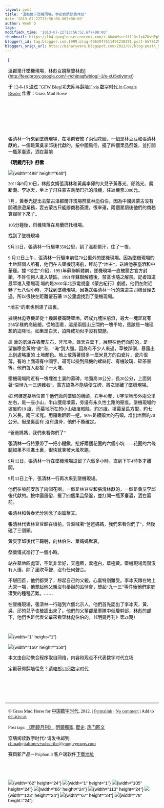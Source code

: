 ```yaml
--- 
layout: post 
title: "溫都爾汗墜機現場，林彪女婿祭奠林彪" 
date:'2013-07-22T13:56:00.002+08:00' 
author: Wenh Q
tags:
modified\_time: '2013-07-22T13:56:52.677+08:00' 
thumbnail: https://lh4.googleusercontent.com/i-bkAmMsrrJfl1Xu1xAZOvHPpVeUsz-KwF0OnUt89nU-i10-6JWiZhAGjhlWVYIGHGQm\_90PhRm9\_d-rQkJhXkf-TzEasnuDFLY2s8fjPZmHpnrR84o=s72-c
blogger\_id: tag:blogger.com,1999:blog-4961947611491238191.post-6578129733623257481
blogger\_orig\_url: http://binaryware.blogspot.com/2013/07/blog-post\_5753.html
---
```

<div
style="color: black; direction: ltr; font-family: &quot;Arial&quot;; font-size: 11pt; margin-bottom: 0; margin-left: 7.5pt; margin-right: 7.5pt; margin-top: 0; padding: 0;">

<span
style="color: #0000ee; font-family: &quot;Verdana&quot;; text-decoration: underline;">[

溫都爾汗墜機現場，林彪女婿祭奠林彪](http://feedproxy.google.com/~r/chinagfwblog/~3/e-xU5x8ytms/)</span>

</div>

<div
style="color: black; direction: ltr; font-family: &quot;Arial&quot;; font-size: 11pt; margin-bottom: 0; margin-left: 7.5pt; margin-right: 7.5pt; margin-top: 0; padding-bottom: 8pt; padding-left: 0; padding-right: 0; padding-top: 0;">

<span style="font-family: &quot;Verdana&quot;;">于 12-6-16 通过
</span><span
style="color: #0000ee; font-family: &quot;Verdana&quot;; text-decoration: underline;">["GFW
Blog(功夫网与翻墙)" via 数字时代 in Google
Reader](http://feeds2.feedburner.com/chinagfwblog)</span><span
style="font-family: &quot;Verdana&quot;;"> 作者：Grass Mud Horse</span>

</div>

<div
style="color: black; direction: ltr; font-family: &quot;Arial&quot;; font-size: 11pt; height: 11pt; margin-bottom: 0; margin-left: 7.5pt; margin-right: 7.5pt; margin-top: 0; padding: 0;">

<span style="font-family: &quot;Verdana&quot;;"></span>

</div>

<div
style="color: black; direction: ltr; font-family: &quot;Arial&quot;; font-size: 11pt; height: 11pt; margin-bottom: 0; margin-left: 7.5pt; margin-right: 7.5pt; margin-top: 0; padding: 0;">

<span style="font-family: &quot;Verdana&quot;;"></span>

</div>

<div
style="color: black; direction: ltr; font-family: &quot;Arial&quot;; font-size: 11pt; height: 11pt; margin-bottom: 0; margin-left: 7.5pt; margin-right: 7.5pt; margin-top: 0; padding: 0;">

<span style="font-family: &quot;Verdana&quot;;"></span>

</div>

<div
style="color: black; direction: ltr; font-family: &quot;Arial&quot;; font-size: 11pt; margin-bottom: 0; margin-left: 7.5pt; margin-right: 7.5pt; margin-top: 0; padding: 0;">

<span
style="font-family: &quot;Verdana&quot;;">張清林一行來到墜機現場，在墳前安放了兩個花圈，一個是林豆豆和張清林獻的，一個是黃吳李邱後代獻的。按中國風俗，擺了四個果品祭盤，並打開一瓶茅臺酒，洒在墓前</span>

</div>

<div
style="color: black; direction: ltr; font-family: &quot;Arial&quot;; font-size: 11pt; margin-bottom: 0; margin-left: 7.5pt; margin-right: 7.5pt; margin-top: 0; padding: 0;">

<span
style="font-family: &quot;Verdana&quot;; font-weight: bold;">《明鏡月刊》舒雲</span>

</div>

<div
style="color: black; direction: ltr; font-family: &quot;Arial&quot;; font-size: 11pt; margin-bottom: 0; margin-left: 7.5pt; margin-right: 7.5pt; margin-top: 0; padding: 0;">

![](https://lh4.googleusercontent.com/i-bkAmMsrrJfl1Xu1xAZOvHPpVeUsz-KwF0OnUt89nU-i10-6JWiZhAGjhlWVYIGHGQm_90PhRm9_d-rQkJhXkf-TzEasnuDFLY2s8fjPZmHpnrR84o){width="498"
height="640"}

</div>

<div
style="color: black; direction: ltr; font-family: &quot;Arial&quot;; font-size: 11pt; margin-bottom: 0; margin-left: 7.5pt; margin-right: 7.5pt; margin-top: 0; padding: 0;">

<span
style="font-family: &quot;Verdana&quot;;">2011年9月10日，林彪女婿張清林和黃吳李邱的大兒子黃春光、邱路光、吳新潮、李冰天，坐上了飛往蒙古烏蘭巴托的飛機，往返機票3300元。</span>

</div>

<div
style="color: black; direction: ltr; font-family: &quot;Arial&quot;; font-size: 11pt; margin-bottom: 0; margin-left: 7.5pt; margin-right: 7.5pt; margin-top: 0; padding: 0;">

<span
style="font-family: &quot;Verdana&quot;;">7月，黃春光提出去蒙古溫都爾汗現場祭奠林彪伯伯。因為中國與蒙古沒有開通旅遊業務，要去蒙古只能辦商務簽證。很幸運，兩個星期後他們的商務簽證辦下來了。</span>

</div>

<div
style="color: black; direction: ltr; font-family: &quot;Arial&quot;; font-size: 11pt; margin-bottom: 0; margin-left: 7.5pt; margin-right: 7.5pt; margin-top: 0; padding: 0;">

<span
style="font-family: &quot;Verdana&quot;;">105分鐘後，飛機降落在烏蘭巴托機場。</span>

</div>

<div
style="color: black; direction: ltr; font-family: &quot;Arial&quot;; font-size: 11pt; margin-bottom: 0; margin-left: 7.5pt; margin-right: 7.5pt; margin-top: 0; padding: 0;">

<span style="font-family: &quot;Verdana&quot;;">找到了墜機現場</span>

</div>

<div
style="color: black; direction: ltr; font-family: &quot;Arial&quot;; font-size: 11pt; margin-bottom: 0; margin-left: 7.5pt; margin-right: 7.5pt; margin-top: 0; padding: 0;">

<span
style="font-family: &quot;Verdana&quot;;">9月11日，張清林一行驅車350公里，到了溫都爾汗，住了一夜。</span>

</div>

<div
style="color: black; direction: ltr; font-family: &quot;Arial&quot;; font-size: 11pt; margin-bottom: 0; margin-left: 7.5pt; margin-right: 7.5pt; margin-top: 0; padding: 0;">

<span style="font-family: &quot;Verdana&quot;;">9
月12日上午，張清林一行驅車前往70公里外的墜機現場。因為墜機現場的土地歸個人所有，他們在去墜機現場前，拜訪了“地主”，送給他茅臺酒和中華煙。據
“地主”介紹，1991年蘇聯解體前，墜機現場一直被蒙古官方封鎖，不許任何人進入禁區。1991年蘇聯解體後，禁區也隨之解禁。記者知道最早進入墜場現
場的是2001年北京電視臺《蒙古紀行》劇組，他們在附近轉了七八個小時，才找到墜機現場。因為送張清林一行的東道主司機曾經去過，所以很快在距離螢石礦
15公里處找到了墜機現場。</span>

</div>

<div
style="color: black; direction: ltr; font-family: &quot;Arial&quot;; font-size: 11pt; margin-bottom: 0; margin-left: 7.5pt; margin-right: 7.5pt; margin-top: 0; padding: 0;">

<span
style="font-family: &quot;Verdana&quot;;">“地主”的車也到達了這裏。</span>

</div>

<div
style="color: black; direction: ltr; font-family: &quot;Arial&quot;; font-size: 11pt; margin-bottom: 0; margin-left: 7.5pt; margin-right: 7.5pt; margin-top: 0; padding: 0;">

<span
style="font-family: &quot;Verdana&quot;;">據說林彪專機是從十幾層樓高時墜地，碎成九塊往前滾，最大一塊是寫有256字樣的高級艙。從地面看，這是兩個山丘間的一塊平地，應該是一塊理想的迫降地。如果是白天，迫降成功似乎沒有問題。</span>

</div>

<div
style="color: black; direction: ltr; font-family: &quot;Arial&quot;; font-size: 11pt; margin-bottom: 0; margin-left: 7.5pt; margin-right: 7.5pt; margin-top: 0; padding: 0;">

<span style="font-family: &quot;Verdana&quot;;">這
裏的氣溫在零度左右，非常冷。藍天白雲下，展現在他們面前的，是一望無際金黃的“麥”海，“淹”到大腿。因為有不少人來過，草被踩倒，暴露出比別處略重的
土地顏色。地上散落著很多一厘米見方的白瓷片，瓷片很薄，有的上面還有中國字。還可以撿到飛機的螺絲釘、有機玻璃、碎茶壺等。他們每人都撿了一大堆。</span>

</div>

<div
style="color: black; direction: ltr; font-family: &quot;Arial&quot;; font-size: 11pt; margin-bottom: 0; margin-left: 7.5pt; margin-right: 7.5pt; margin-top: 0; padding: 0;">

<span
style="font-family: &quot;Verdana&quot;;">墜機現場附近有一塊埋進土裏的墓碑，地面高30公分，長20公分，上面刻著“哀悼九一三遇難者”。蒙方認為不能隨便立碑，將之挪離了墜機現場。</span>

</div>

<div
style="color: black; direction: ltr; font-family: &quot;Arial&quot;; font-size: 11pt; margin-bottom: 0; margin-left: 7.5pt; margin-right: 7.5pt; margin-top: 0; padding: 0;">

<span style="font-family: &quot;Verdana&quot;;">如
何確定墓地位置？他們面向墜毀的機頭，右手40度，U字型地形外兩公里左右，是一座小山，半山腰是墳墓，旁邊有永久性土路的壓痕。墜機現場的坡度約10
度，而墓地所在的小山坡度較陡，約25度。墳墓呈長方型，約七八米長，兩三米寬。用鐵鍬輕輕一挖，90%是饅頭大的石頭，堆出地面約20公分。但是裏面有
沒有遺骨，他們不能確定。</span>

</div>

<div
style="color: black; direction: ltr; font-family: &quot;Arial&quot;; font-size: 11pt; margin-bottom: 0; margin-left: 7.5pt; margin-right: 7.5pt; margin-top: 0; padding: 0;">

<span
style="font-family: &quot;Verdana&quot;;">“爸爸媽媽，我們來看你們了”</span>

</div>

<div
style="color: black; direction: ltr; font-family: &quot;Arial&quot;; font-size: 11pt; margin-bottom: 0; margin-left: 7.5pt; margin-right: 7.5pt; margin-top: 0; padding: 0;">

<span
style="font-family: &quot;Verdana&quot;;">張清林一行特意帶了一把小鐵鍬，挖好兩個花圈的六個小坑——花圈的六條腿如果不埋進土裏，很快就會被大風吹跑。</span>

</div>

<div
style="color: black; direction: ltr; font-family: &quot;Arial&quot;; font-size: 11pt; margin-bottom: 0; margin-left: 7.5pt; margin-right: 7.5pt; margin-top: 0; padding: 0;">

<span
style="font-family: &quot;Verdana&quot;;">9月12日，張清林一行在墜機現場逗留了六個多小時，直到下午4時多才離開。</span>

</div>

<div
style="color: black; direction: ltr; font-family: &quot;Arial&quot;; font-size: 11pt; margin-bottom: 0; margin-left: 7.5pt; margin-right: 7.5pt; margin-top: 0; padding: 0;">

<span
style="font-family: &quot;Verdana&quot;;">9月13日上午，張清林一行再次來到墜機現場。</span>

</div>

<div
style="color: black; direction: ltr; font-family: &quot;Arial&quot;; font-size: 11pt; margin-bottom: 0; margin-left: 7.5pt; margin-right: 7.5pt; margin-top: 0; padding: 0;">

<span
style="font-family: &quot;Verdana&quot;;">他們在墳前安放了兩個花圈，一個是林豆豆和張清林獻的，一個是黃吳李邱後代獻的。按中國風俗，擺了四個果品祭盤，並打開一瓶茅臺酒，洒在墓前。</span>

</div>

<div
style="color: black; direction: ltr; font-family: &quot;Arial&quot;; font-size: 11pt; margin-bottom: 0; margin-left: 7.5pt; margin-right: 7.5pt; margin-top: 0; padding: 0;">

<span
style="font-family: &quot;Verdana&quot;;">張清林和黃春光分別念了兩篇祭文。</span>

</div>

<div
style="color: black; direction: ltr; font-family: &quot;Arial&quot;; font-size: 11pt; margin-bottom: 0; margin-left: 7.5pt; margin-right: 7.5pt; margin-top: 0; padding: 0;">

<span
style="font-family: &quot;Verdana&quot;;">張清林代表林豆豆跪在墳前，含淚喊著“爸爸媽媽，我們來看你們了”，然後磕了三個頭。</span>

</div>

<div
style="color: black; direction: ltr; font-family: &quot;Arial&quot;; font-size: 11pt; margin-bottom: 0; margin-left: 7.5pt; margin-right: 7.5pt; margin-top: 0; padding: 0;">

<span
style="font-family: &quot;Verdana&quot;;">黃吳李邱後代三鞠躬，向林伯伯、葉媽媽默哀。</span>

</div>

<div
style="color: black; direction: ltr; font-family: &quot;Arial&quot;; font-size: 11pt; margin-bottom: 0; margin-left: 7.5pt; margin-right: 7.5pt; margin-top: 0; padding: 0;">

<span
style="font-family: &quot;Verdana&quot;;">祭奠儀式進行了一個小時。</span>

</div>

<div
style="color: black; direction: ltr; font-family: &quot;Arial&quot;; font-size: 11pt; margin-bottom: 0; margin-left: 7.5pt; margin-right: 7.5pt; margin-top: 0; padding: 0;">

<span
style="font-family: &quot;Verdana&quot;;">站在墓地四處望，空氣非常好，天極藍，雲極白，草極黃。墜機現場周圍沒有人煙，除了風吹草聲，沒有任何聲音。</span>

</div>

<div
style="color: black; direction: ltr; font-family: &quot;Arial&quot;; font-size: 11pt; margin-bottom: 0; margin-left: 7.5pt; margin-right: 7.5pt; margin-top: 0; padding: 0;">

<span
style="font-family: &quot;Verdana&quot;;">不堪回首，他們都哭了，想起自己的父親，心裏特別難受。李冰天蹲在地上大哭一場，他想起他父親沒有舉辦的追悼會，想起“九一三”事件後他們家庭遭受的種種苦難。……</span>

</div>

<div
style="color: black; direction: ltr; font-family: &quot;Arial&quot;; font-size: 11pt; margin-bottom: 0; margin-left: 7.5pt; margin-right: 7.5pt; margin-top: 0; padding: 0;">

<span
style="font-family: &quot;Verdana&quot;;">在墜機現場，張清林一行碰到六個北京人。他們首先認出了李冰天，黃、吳、邱的兒子也被認出來了。他們的父輩都是軍隊中低層幹部，林彪的部下，他們也是代表父輩來看望林彪伯伯的。（《明鏡月刊》第21期）</span>

</div>

<div
style="color: black; direction: ltr; font-family: &quot;Arial&quot;; font-size: 11pt; height: 11pt; margin-bottom: 0; margin-left: 7.5pt; margin-right: 7.5pt; margin-top: 0; padding: 0;">

<span style="font-family: &quot;Verdana&quot;;"></span>

</div>

<div
style="color: black; direction: ltr; font-family: &quot;Arial&quot;; font-size: 11pt; margin-bottom: 0; margin-left: 7.5pt; margin-right: 7.5pt; margin-top: 0; padding: 0;">

![](https://lh6.googleusercontent.com/MeDl1gtEuU0uG0X5VUQBE4IP4Fb8SWObm9Lf1im9JqbPhDm-c7TJFGaAb2i55JLl4p6k29NwOPfWXUAb7ajr5FuqiZwe57FMTXm4fT9p6uuq2tA5Uoc){width="1"
height="1"}

</div>

<div
style="color: black; direction: ltr; font-family: &quot;Arial&quot;; font-size: 11pt; margin-bottom: 0; margin-left: 7.5pt; margin-right: 7.5pt; margin-top: 0; padding: 0;">

![](https://lh4.googleusercontent.com/OQMO2oseLlHVudn-oFc0dezDClJi2jRk4sYT1gdM9xmRu5xEMluN9YrBTyBsrUU1tJDM1twoAMr4Y-6-x7sJoakspQSrhRLzZvQYf5zNkS3iYPE7isU){width="150"
height="150"}

</div>

<div
style="color: black; direction: ltr; font-family: &quot;Arial&quot;; font-size: 11pt; margin-bottom: 0; margin-left: 7.5pt; margin-right: 7.5pt; margin-top: 0; padding: 0;">

<span
style="font-family: &quot;Verdana&quot;;">本文由自动聚合程序取自网络，内容和观点不代表数字时代立场</span>

</div>

<div
style="color: black; direction: ltr; font-family: &quot;Arial&quot;; font-size: 11pt; margin-bottom: 0; margin-left: 7.5pt; margin-right: 7.5pt; margin-top: 0; padding: 0;">

<span
style="font-family: &quot;Verdana&quot;;">定期获得翻墙信息？</span><span
style="color: #0000ee; font-family: &quot;Verdana&quot;; text-decoration: underline;">[请电邮订阅数字时代](http://eepurl.com/mstlf)</span>

</div>

<div
style="color: black; direction: ltr; font-family: &quot;Arial&quot;; font-size: 11pt; height: 11pt; margin-bottom: 0; margin-left: 7.5pt; margin-right: 7.5pt; margin-top: 0; padding: 0;">

<span
style="color: #0000ee; font-family: &quot;Verdana&quot;; text-decoration: underline;">[](http://eepurl.com/mstlf)</span>

</div>

<div
style="color: black; direction: ltr; font-family: &quot;Arial&quot;; font-size: 11pt; height: 11pt; margin-bottom: 0; margin-left: 7.5pt; margin-right: 7.5pt; margin-top: 0; padding: 0;">

<span
style="color: #0000ee; font-family: &quot;Verdana&quot;; text-decoration: underline;">[](http://eepurl.com/mstlf)</span>

</div>

<div
style="color: black; direction: ltr; font-family: &quot;Arial&quot;; font-size: 11pt; height: 11pt; margin-bottom: 0; margin-left: 7.5pt; margin-right: 7.5pt; margin-top: 0; padding: 0;">

<span
style="color: #0000ee; font-family: &quot;Verdana&quot;; text-decoration: underline;">[](http://eepurl.com/mstlf)</span>

</div>

------------------------------------------------------------------------

<div
style="color: black; direction: ltr; font-family: &quot;Arial&quot;; font-size: 11pt; margin-bottom: 0; margin-left: 7.5pt; margin-right: 7.5pt; margin-top: 0; padding: 0;">

<span style="font-family: &quot;Verdana&quot;;">© Grass Mud Horse for
</span><span
style="color: #0000ee; font-family: &quot;Verdana&quot;; text-decoration: underline;">[中国数字时代](https://caonima.info/chinese)</span><span
style="font-family: &quot;Verdana&quot;;">, 2012. | </span><span
style="color: #0000ee; font-family: &quot;Verdana&quot;; text-decoration: underline;">[Permalink](https://caonima.info/chinese/2012/06/%e6%ba%ab%e9%83%bd%e7%88%be%e6%b1%97%e5%a2%9c%e6%a9%9f%e7%8f%be%e5%a0%b4%ef%bc%8c%e6%9e%97%e5%bd%aa%e5%a5%b3%e5%a9%bf%e7%a5%ad%e5%a5%a0%e6%9e%97%e5%bd%aa/)</span><span
style="font-family: &quot;Verdana&quot;;"> | </span><span
style="color: #0000ee; font-family: &quot;Verdana&quot;; text-decoration: underline;">[No
comment](https://caonima.info/chinese/2012/06/%e6%ba%ab%e9%83%bd%e7%88%be%e6%b1%97%e5%a2%9c%e6%a9%9f%e7%8f%be%e5%a0%b4%ef%bc%8c%e6%9e%97%e5%bd%aa%e5%a5%b3%e5%a9%bf%e7%a5%ad%e5%a5%a0%e6%9e%97%e5%bd%aa/#comments)</span><span
style="font-family: &quot;Verdana&quot;;"> | Add to </span><span
style="color: #0000ee; font-family: &quot;Verdana&quot;; text-decoration: underline;">[del.icio.us](http://del.icio.us/post?url=https://caonima.info/chinese/2012/06/%E6%BA%AB%E9%83%BD%E7%88%BE%E6%B1%97%E5%A2%9C%E6%A9%9F%E7%8F%BE%E5%A0%B4%EF%BC%8C%E6%9E%97%E5%BD%AA%E5%A5%B3%E5%A9%BF%E7%A5%AD%E5%A5%A0%E6%9E%97%E5%BD%AA/&title=%E6%BA%AB%E9%83%BD%E7%88%BE%E6%B1%97%E5%A2%9C%E6%A9%9F%E7%8F%BE%E5%A0%B4%EF%BC%8C%E6%9E%97%E5%BD%AA%E5%A5%B3%E5%A9%BF%E7%A5%AD%E5%A5%A0%E6%9E%97%E5%BD%AA)</span>

</div>

<div
style="color: black; direction: ltr; font-family: &quot;Arial&quot;; font-size: 11pt; margin-bottom: 0; margin-left: 7.5pt; margin-right: 7.5pt; margin-top: 0; padding: 0;">

<span style="font-family: &quot;Verdana&quot;;">Post tags: </span><span
style="color: #0000ee; font-family: &quot;Verdana&quot;; text-decoration: underline;">[《明鏡月刊》](https://caonima.info/chinese/tag/%e3%80%8a%e6%98%8e%e9%8f%a1%e6%9c%88%e5%88%8a%e3%80%8b/?category=10466)</span><span
style="font-family: &quot;Verdana&quot;;">, </span><span
style="color: #0000ee; font-family: &quot;Verdana&quot;; text-decoration: underline;">[明鏡獨家](https://caonima.info/chinese/tag/%e6%98%8e%e9%8f%a1%e7%8d%a8%e5%ae%b6/?category=10466)</span><span
style="font-family: &quot;Verdana&quot;;">, </span><span
style="color: #0000ee; font-family: &quot;Verdana&quot;; text-decoration: underline;">[歷史](https://caonima.info/chinese/tag/%e6%ad%b7%e5%8f%b2/?category=10466)</span><span
style="font-family: &quot;Verdana&quot;;">, </span><span
style="color: #0000ee; font-family: &quot;Verdana&quot;; text-decoration: underline;">[热门网文](https://caonima.info/chinese/tag/%e7%83%ad%e9%97%a8%e7%bd%91%e6%96%87/?category=10466)</span>

</div>

<div
style="color: black; direction: ltr; font-family: &quot;Arial&quot;; font-size: 11pt; margin-bottom: 0; margin-left: 7.5pt; margin-right: 7.5pt; margin-top: 0; padding: 0;">

<span style="font-family: &quot;Verdana&quot;;">穿墙阅读数字时代?
请发电邮到: </span><span
style="color: #0000ee; font-family: &quot;Verdana&quot;; text-decoration: underline;">[chinadigitaltimes+subscribe@googlegroups.com](mailto:chinadigitaltimes%2Bsubscribe@googlegroups.com)</span>

</div>

<div
style="color: black; direction: ltr; font-family: &quot;Arial&quot;; font-size: 11pt; margin-bottom: 0; margin-left: 7.5pt; margin-right: 7.5pt; margin-top: 0; padding: 0;">

<span style="font-family: &quot;Verdana&quot;;">赛风新产品－Psiphon 3
客户端软件</span><span
style="color: #0000ee; font-family: &quot;Verdana&quot;; text-decoration: underline;">[下载地址](http://dld.bz/caonima745)</span>

</div>

<div
style="color: black; direction: ltr; font-family: &quot;Arial&quot;; font-size: 11pt; height: 11pt; margin-bottom: 0; margin-left: 7.5pt; margin-right: 7.5pt; margin-top: 0; padding: 0;">

<span
style="color: #0000ee; font-family: &quot;Verdana&quot;; text-decoration: underline;">[](http://dld.bz/caonima745)</span>

</div>

<div
style="color: black; direction: ltr; font-family: &quot;Arial&quot;; font-size: 11pt; height: 11pt; margin-bottom: 0; margin-left: 7.5pt; margin-right: 7.5pt; margin-top: 0; padding: 0;">

<span
style="color: #0000ee; font-family: &quot;Verdana&quot;; text-decoration: underline;">[](http://dld.bz/caonima745)</span>

</div>

<div
style="color: black; direction: ltr; font-family: &quot;Arial&quot;; font-size: 11pt; margin-bottom: 0; margin-left: 7.5pt; margin-right: 7.5pt; margin-top: 0; padding: 0;">

![](https://lh3.googleusercontent.com/UkpqI5vRpMYtLQm_yjq8nQJU-NkWOBcd22aixF4TBTL-7cXAb-nTPbn-BxS6F3Sl4889eVZt0vNX_lXNMi1KFGq92zzMv0dPN95Ti4L3SFx9dwnFo5k){width="62"
height="24"}<span
style="font-family: &quot;Verdana&quot;;"> </span>![](https://lh3.googleusercontent.com/bEiASmwDFIFcEsCWqyCF-yahqo2pJSm0BgJpB5YfhK8zlVL-0xWhtY85X5JW7b1JclVHj00c5t9_s4ubhlIB6AiODa_SpGatzxRdlDHupxV50gVS8GI){width="1"
height="1"}<span
style="font-family: &quot;Verdana&quot;;"> </span>![](https://lh4.googleusercontent.com/-WvRX-jahX03J_tDU31cdw9LPndLich91l1d7cNcZyJN2yV2I2qSAS2jQZcpKjRBhr0HOcY8CQaJgL9jOdA3pQuHKzHA5yEO-G39EA8m1rl5-n22dg0){width="105"
height="24"}<span
style="font-family: &quot;Verdana&quot;;"> </span>![](https://lh6.googleusercontent.com/djZ8ET_xVnLhXNF7pnCdlRmTrFJABZOuXNcuJptsB9DwmUKuOWJ5acrSyTrtJa0vTLruKeSuEcZBor7072odun5PZ86b3_xOOZd_pCwi8wm51mYx9FA){width="66"
height="24"}<span
style="font-family: &quot;Verdana&quot;;"> </span>![](https://lh4.googleusercontent.com/_BiN_fx1OSetNdNlOyP2PEH6NdUHnI-8mQhlD3FIjgvSlfOMEorTE9ZdEBs5FoAlcIA2goabD5QWtdVaGVzoHif_UCQqTDWPBc4ld3QVPWc1ryVGVio){width="113"
height="24"}<span
style="font-family: &quot;Verdana&quot;;"> </span>![](https://lh3.googleusercontent.com/5K2INFY5aCeGjVj_XMWJ1a8rZw4-oWAgbLf4jJYL2-sUzvHNZPpvajYtRoHDMeoEKddx4NSGjX1vceLw_bP48q3dZNooJVm1JqcjyVXXocqmD290bVQ){width="123"
height="24"}<span
style="font-family: &quot;Verdana&quot;;"> </span>![](https://lh5.googleusercontent.com/69_GgLRVivk1lo1cXwzUNkwPelVUDsUtmcuCNXQJ-7Uqi0reh-ZxUm3Qb_mDC8PoPkFYJJcEUq3drE2QgSnll7CTPbd9roVH-NkwRs5yDD_YepmsiJI){width="67"
height="24"}<span
style="font-family: &quot;Verdana&quot;;"> </span>![](https://lh6.googleusercontent.com/Fq3v5JCitPHfn9766jpfR5IUmctav6115Igkg8D32RSvBkfV84TlY9RdbqvXNihqeOzHqt2-w33_Z8OyCpJu6KdRTk1PE3CIRW5rG_vemH4Jv-qIPlE){width="78"
height="24"}

</div>
